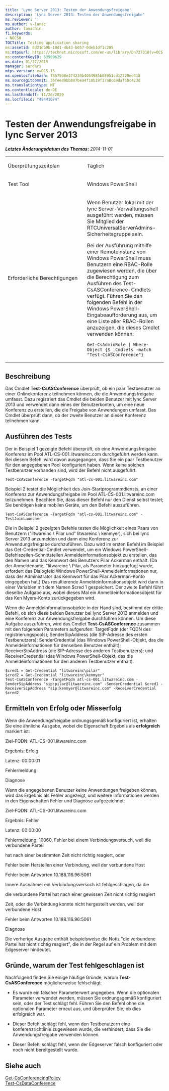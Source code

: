 ```yaml
---
title: 'Lync Server 2013: Testen der Anwendungsfreigabe'
description: 'Lync Server 2013: Testen der Anwendungsfreigabe'
ms.reviewer: ''
ms.author: v-lanac
author: lanachin
f1.keywords:
- NOCSH
TOCTitle: Testing application sharing
ms:assetid: 8d21db9b-10d1-4b43-b057-0deb1df1c205
ms:mtpsurl: https://technet.microsoft.com/en-us/library/Dn727310(v=OCS.15)
ms:contentKeyID: 63969629
ms.date: 01/27/2015
manager: serdars
mtps_version: v=OCS.15
ms.openlocfilehash: f857908e374239b4054985b88951cd12720ed418
ms.sourcegitcommit: 36fee89bb887bea4f18b19f17a8c69daf5bc423d
ms.translationtype: MT
ms.contentlocale: de-DE
ms.lasthandoff: 11/26/2020
ms.locfileid: "49441074"
---
```

# <a name="testing-application-sharing-in-lync-server-2013"></a>Testen der Anwendungsfreigabe in lync Server 2013

<div data-xmlns="http://www.w3.org/1999/xhtml">

<div class="topic" data-xmlns="http://www.w3.org/1999/xhtml" data-msxsl="urn:schemas-microsoft-com:xslt" data-cs="https://msdn.microsoft.com/">

<div data-asp="https://msdn2.microsoft.com/asp">



</div>

<div id="mainSection">

<div id="mainBody">

<span> </span>

_**Letztes Änderungsdatum des Themas:** 2014-11-01_


<table>
<colgroup>
<col style="width: 50%" />
<col style="width: 50%" />
</colgroup>
<tbody>
<tr class="odd">
<td><p>Überprüfungszeitplan</p></td>
<td><p>Täglich</p></td>
</tr>
<tr class="even">
<td><p>Test Tool</p></td>
<td><p>Windows PowerShell</p></td>
</tr>
<tr class="odd">
<td><p>Erforderliche Berechtigungen</p></td>
<td><p>Wenn Benutzer lokal mit der lync Server-Verwaltungsshell ausgeführt werden, müssen Sie Mitglied der RTCUniversalServerAdmins-Sicherheitsgruppe sein.</p>
<p>Bei der Ausführung mithilfe einer Remoteinstanz von Windows PowerShell muss Benutzern eine RBAC-Rolle zugewiesen werden, die über die Berechtigung zum Ausführen des Test-CsASConference-Cmdlets verfügt. Führen Sie den folgenden Befehl in der Windows PowerShell-Eingabeaufforderung aus, um eine Liste aller RBAC-Rollen anzuzeigen, die dieses Cmdlet verwenden können:</p>
<pre><code>Get-CsAdminRole | Where-Object {$_.Cmdlets -match &quot;Test-CsASConference&quot;}</code></pre></td>
</tr>
</tbody>
</table>


<div>

## <a name="description"></a>Beschreibung

Das Cmdlet **Test-CsASConference** überprüft, ob ein paar Testbenutzer an einer Onlinekonferenz teilnehmen können, die die Anwendungsfreigabe umfasst. Dazu registriert das Cmdlet die beiden Benutzer mit lync Server 2013 und verwendet dann eines der Benutzerkonten, um eine neue Konferenz zu erstellen, die die Freigabe von Anwendungen umfasst. Das Cmdlet überprüft dann, ob der zweite Benutzer an dieser Konferenz teilnehmen kann.

</div>

<div>

## <a name="running-the-test"></a>Ausführen des Tests

Der in Beispiel 1 gezeigte Befehl überprüft, ob eine Anwendungsfreigabe Konferenz im Pool ATL-CS-001.litwareinc.com durchgeführt werden kann. Bei diesem Befehl wird davon ausgegangen, dass Sie ein paar Testbenutzer für den angegebenen Pool konfiguriert haben. Wenn keine solchen Testbenutzer vorhanden sind, wird der Befehl nicht ausgeführt.

    Test-CsASConference -TargetFqdn "atl-cs-001.litwareinc.com"

Beispiel 2 testet die Möglichkeit des Join-Startprogrammdiensts, an einer Konferenz zur Anwendungsfreigabe im Pool ATL-CS-001.litwareinc.com teilzunehmen. Beachten Sie, dass dieser Befehl nur den Dienst selbst testet; Sie benötigen keine mobilen Geräte, um den Befehl auszuführen.

    Test-CsASConference -TargetFqdn "atl-cs-001.litwareinc.com" -TestJoinLauncher 

Die in Beispiel 2 gezeigten Befehle testen die Möglichkeit eines Paars von Benutzern ("litwareinc \\ Pilar und" litwareinc \\ kenmyer), sich bei lync Server 2013 anzumelden und dann eine Konferenz zur Anwendungsfreigabe durchzuführen. Dazu wird im ersten Befehl im Beispiel das Get-Credential-Cmdlet verwendet, um ein Windows PowerShell-Befehlszeilen-Schnittstellen Anmeldeinformationsobjekt zu erstellen, das den Namen und das Kennwort des Benutzers Pilar Ackerman enthält. (Da der Anmeldename, "litwareinc \\ Pilar, als Parameter hinzugefügt wurde, erfordert das Dialogfeld Windows PowerShell-Anmeldeinformationen nur, dass der Administrator das Kennwort für das Pilar Ackerman-Konto eingegeben hat.) Das resultierende Anmeldeinformationsobjekt wird dann in einer Variablen mit dem Namen $cred 1 gespeichert. Der zweite Befehl führt dieselbe Aufgabe aus, wobei dieses Mal ein Anmeldeinformationsobjekt für das Ken Myers-Konto zurückgegeben wird.

Wenn die Anmeldeinformationsobjekte in der Hand sind, bestimmt der dritte Befehl, ob sich diese beiden Benutzer bei lync Server 2013 anmelden und eine Konferenz zur Anwendungsfreigabe durchführen können. Um diese Aufgabe auszuführen, wird das Cmdlet **Test-CsASConference** zusammen mit den folgenden Parametern aufgerufen: TargetFqdn (der FQDN des registrierungspools); SenderSipAddress (die SIP-Adresse des ersten Testbenutzers); SenderCredential (das Windows PowerShell-Objekt, das die Anmeldeinformationen für denselben Benutzer enthält); ReceiverSipAddress (die SIP-Adresse des anderen Testbenutzers); und ReceiverCredential (das Windows PowerShell-Objekt, das die Anmeldeinformationen für den anderen Testbenutzer enthält).

    $cred1 = Get-Credential "litwareinc\pilar" 
    $cred2 = Get-Credential "litwareinc\kenmyer" 
    Test-CsASConference -TargetFqdn atl-cs-001.litwareinc.com -SenderSipAddress "sip:pilar@litwareinc.com" -SenderCredential $cred1 -ReceiverSipAddress "sip:kenmyer@litwareinc.com" -ReceiverCredential $cred2

</div>

<div>

## <a name="determining-success-or-failure"></a>Ermitteln von Erfolg oder Misserfolg

Wenn die Anwendungsfreigabe ordnungsgemäß konfiguriert ist, erhalten Sie eine ähnliche Ausgabe, wobei die Eigenschaft Ergebnis als **erfolgreich** markiert ist:

Ziel-FQDN: ATL-CS-001.litwareinc.com

Ergebnis: Erfolg

Latenz: 00:00:01

Fehlermeldung:

Diagnose

Wenn die angegebenen Benutzer keine Anwendungen freigeben können, wird das Ergebnis als Fehler angezeigt, und weitere Informationen werden in den Eigenschaften Fehler und Diagnose aufgezeichnet:

Ziel-FQDN: ATL-CS-001.litwareinc.com

Ergebnis: Fehler

Latenz: 00:00:00

Fehlermeldung: 10060, Fehler bei einem Verbindungsversuch, weil die verbundene Partei

hat nach einer bestimmten Zeit nicht richtig reagiert, oder

Fehler beim Herstellen einer Verbindung, weil der verbundene Host

Fehler beim Antworten 10.188.116.96:5061

Innere Ausnahme: ein Verbindungsversuch ist fehlgeschlagen, da die

die verbundene Partei hat nach einer gewissen Zeit nicht richtig reagiert

Zeit, oder die Verbindung konnte nicht hergestellt werden, weil der verbundene Host

Fehler beim Antworten 10.188.116.96:5061

Diagnose

Die vorherige Ausgabe enthält beispielsweise die Notiz "die verbundene Partei hat nicht richtig reagiert", die in der Regel auf ein Problem mit dem Edgeserver hindeutet.

</div>

<div>

## <a name="reasons-why-the-test-might-have-failed"></a>Gründe, warum der Test fehlgeschlagen ist

Nachfolgend finden Sie einige häufige Gründe, warum **Test-CsASConference** möglicherweise fehlschlägt:

  - Es wurde ein falscher Parameterwert angegeben. Wenn die optionalen Parameter verwendet werden, müssen Sie ordnungsgemäß konfiguriert sein, oder der Test schlägt fehl. Führen Sie den Befehl ohne die optionalen Parameter erneut aus, und überprüfen Sie, ob dies erfolgreich war.

  - Dieser Befehl schlägt fehl, wenn den Testbenutzern eine konferenzrichtlinie zugewiesen wurde, die verhindert, dass Sie die Anwendungsfreigabe verwenden können.

  - Dieser Befehl schlägt fehl, wenn der Edgeserver falsch konfiguriert oder noch nicht bereitgestellt wurde.

</div>

<div>

## <a name="see-also"></a>Siehe auch


[Get-CsConferencingPolicy](https://docs.microsoft.com/powershell/module/skype/Get-CsConferencingPolicy)  
[Test-CsDataConference](https://docs.microsoft.com/powershell/module/skype/Test-CsDataConference)  
  

</div>

</div>

<span> </span>

</div>

</div>

</div>

